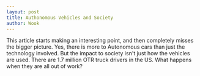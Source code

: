 ```yaml
---
layout: post
title: Authonomous Vehicles and Society
author: Wook
---
```

This article starts making an interesting point, and then completely misses the bigger picture.  Yes, there is more to Autonomous cars than just the technology involved.  But the impact to society isn't just how the vehicles are used.  There are 1.7 million OTR truck drivers in the US.  What happens when they are all out of work?

[robohub article]: http://robohub.org/anyone-who-focuses-on-tech-alone-hasnt-grasped-how-autonomous-driving-will-change-society/
[OTR BLS Stats]: http://www.bls.gov/ooh/Transportation-and-Material-Moving/Heavy-and-tractor-trailer-truck-drivers.htm
[Taxi BLS Stats]: http://www.bls.gov/ooh/transportation-and-material-moving/taxi-drivers-and-chauffeurs.htm
